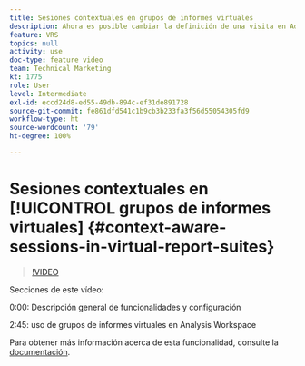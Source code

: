 ```yaml
---
title: Sesiones contextuales en grupos de informes virtuales
description: Ahora es posible cambiar la definición de una visita en Adobe Analytics de forma no destructiva mediante un grupo de informes virtuales. Le mostramos cómo hacerlo y las diferentes opciones disponibles.
feature: VRS
topics: null
activity: use
doc-type: feature video
team: Technical Marketing
kt: 1775
role: User
level: Intermediate
exl-id: eccd24d8-ed55-49db-894c-ef31de891728
source-git-commit: fe861dfd541c1b9cb3b233fa3f56d55054305fd9
workflow-type: ht
source-wordcount: '79'
ht-degree: 100%

---
```


# Sesiones contextuales en [!UICONTROL grupos de informes virtuales] {#context-aware-sessions-in-virtual-report-suites}

>[!VIDEO](https://video.tv.adobe.com/v/23545/?quality=12)

Secciones de este vídeo:

0:00: Descripción general de funcionalidades y configuración

2:45: uso de grupos de informes virtuales en Analysis Workspace

Para obtener más información acerca de esta funcionalidad, consulte la [documentación](https://experienceleague.adobe.com/docs/analytics/components/virtual-report-suites/vrs-mobile-visit-processing.html?lang=es).
